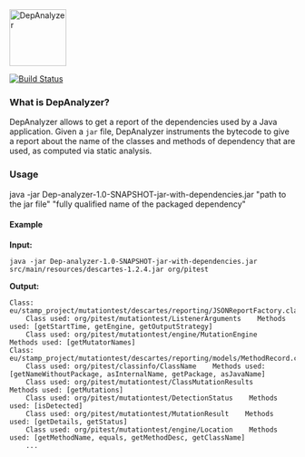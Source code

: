 <img src="https://cesarsotovalero.github.io/img/logos/DepAnalyzer_logo.svg" height="100px"  alt="DepAnalyzer"/>

[![Build Status](https://travis-ci.org/castor-software/depanalyzer.svg?branch=master)](https://travis-ci.org/castor-software/depanalyzer)

### What is DepAnalyzer?

DepAnalyzer allows to get a report of the dependencies used by a Java application. Given a `jar` file, DepAnalyzer instruments the bytecode to give a report about the name of the classes and methods of dependency that are used, as computed via static analysis.

### Usage

java -jar Dep-analyzer-1.0-SNAPSHOT-jar-with-dependencies.jar "path to the jar file" "fully qualified name of the packaged dependency"

#### Example

**Input:**  
```
java -jar Dep-analyzer-1.0-SNAPSHOT-jar-with-dependencies.jar src/main/resources/descartes-1.2.4.jar org/pitest
```
**Output:**  
```
Class: eu/stamp_project/mutationtest/descartes/reporting/JSONReportFactory.class
	Class used: org/pitest/mutationtest/ListenerArguments    Methods used: [getStartTime, getEngine, getOutputStrategy]
	Class used: org/pitest/mutationtest/engine/MutationEngine    Methods used: [getMutatorNames]
Class: eu/stamp_project/mutationtest/descartes/reporting/models/MethodRecord.class
	Class used: org/pitest/classinfo/ClassName    Methods used: [getNameWithoutPackage, asInternalName, getPackage, asJavaName]
	Class used: org/pitest/mutationtest/ClassMutationResults    Methods used: [getMutations]
	Class used: org/pitest/mutationtest/DetectionStatus    Methods used: [isDetected]
	Class used: org/pitest/mutationtest/MutationResult    Methods used: [getDetails, getStatus]
	Class used: org/pitest/mutationtest/engine/Location    Methods used: [getMethodName, equals, getMethodDesc, getClassName]
    ...
```




